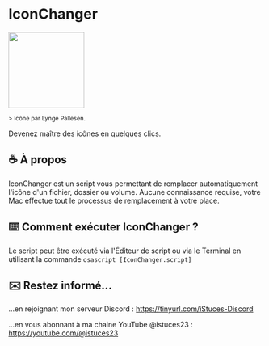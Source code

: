 # IconChanger
<img width="150" src="https://zupimages.net/up/23/22/f9nt.png" alt="" /></a>

<sub> > Icône par Lynge Pallesen. </sub>

Devenez maître des icônes en quelques clics.

## ☕️ À propos
IconChanger est un script vous permettant de remplacer automatiquement l'icône d'un fichier, dossier ou volume. Aucune connaissance requise, votre Mac effectue tout le processus de remplacement à votre place.

## ⌨️ Comment exécuter IconChanger ?
Le script peut être exécuté via l'Éditeur de script ou via le Terminal en utilisant la commande `osascript [IconChanger.script]`

## ✉️ Restez informé...
...en rejoignant mon serveur Discord : https://tinyurl.com/iStuces-Discord

...en vous abonnant à ma chaine YouTube @istuces23 : https://youtube.com/@istuces23
